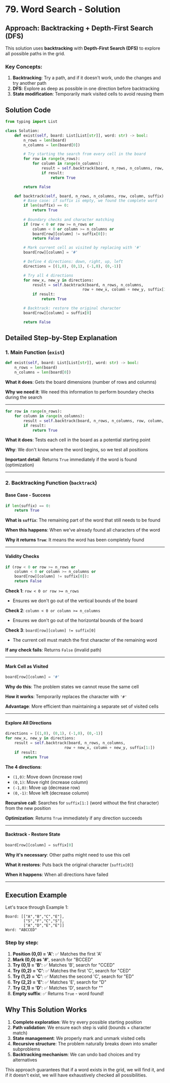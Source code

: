 # 79. Word Search - Solution

## Approach: Backtracking + Depth-First Search (DFS)

This solution uses **backtracking** with **Depth-First Search (DFS)** to explore all possible paths in the grid.

### Key Concepts:
1. **Backtracking**: Try a path, and if it doesn't work, undo the changes and try another path
2. **DFS**: Explore as deep as possible in one direction before backtracking
3. **State modification**: Temporarily mark visited cells to avoid reusing them

## Solution Code

```python
from typing import List

class Solution:
    def exist(self, board: List[List[str]], word: str) -> bool:
        n_rows = len(board)
        n_columns = len(board[0])

        # Try starting the search from every cell in the board
        for row in range(n_rows):
            for column in range(n_columns):
                result = self.backtrack(board, n_rows, n_columns, row, column, word)
                if result:
                    return True

        return False

    def backtrack(self, board, n_rows, n_columns, row, column, suffix):
        # Base case: if suffix is empty, we found the complete word
        if len(suffix) == 0:
            return True
        
        # Boundary checks and character matching
        if (row < 0 or row >= n_rows or 
            column < 0 or column >= n_columns or 
            board[row][column] != suffix[0]):
            return False

        # Mark current cell as visited by replacing with '#'
        board[row][column] = '#'

        # Define 4 directions: down, right, up, left
        directions = [(1,0), (0,1), (-1,0), (0,-1)]

        # Try all 4 directions
        for new_x, new_y in directions:
            result = self.backtrack(board, n_rows, n_columns, 
                                  row + new_x, column + new_y, suffix[1:])
            if result:
                return True

        # Backtrack: restore the original character
        board[row][column] = suffix[0]

        return False
```

## Detailed Step-by-Step Explanation

### 1. Main Function (`exist`)

```python
def exist(self, board: List[List[str]], word: str) -> bool:
    n_rows = len(board)
    n_columns = len(board[0])
```

**What it does**: Gets the board dimensions (number of rows and columns)

**Why we need it**: We need this information to perform boundary checks during the search

---

```python
for row in range(n_rows):
    for column in range(n_columns):
        result = self.backtrack(board, n_rows, n_columns, row, column, word)
        if result:
            return True
```

**What it does**: Tests each cell in the board as a potential starting point

**Why**: We don't know where the word begins, so we test all positions

**Important detail**: Returns `True` immediately if the word is found (optimization)

---

### 2. Backtracking Function (`backtrack`)

#### Base Case - Success
```python
if len(suffix) == 0:
    return True
```

**What is `suffix`**: The remaining part of the word that still needs to be found

**When this happens**: When we've already found all characters of the word

**Why it returns `True`**: It means the word has been completely found

---

#### Validity Checks
```python
if (row < 0 or row >= n_rows or 
    column < 0 or column >= n_columns or 
    board[row][column] != suffix[0]):
    return False
```

**Check 1**: `row < 0 or row >= n_rows`
- Ensures we don't go out of the vertical bounds of the board

**Check 2**: `column < 0 or column >= n_columns`
- Ensures we don't go out of the horizontal bounds of the board

**Check 3**: `board[row][column] != suffix[0]`
- The current cell must match the first character of the remaining word

**If any check fails**: Returns `False` (invalid path)

---

#### Mark Cell as Visited
```python
board[row][column] = '#'
```

**Why do this**: The problem states we cannot reuse the same cell

**How it works**: Temporarily replaces the character with `'#'`

**Advantage**: More efficient than maintaining a separate set of visited cells

---

#### Explore All Directions
```python
directions = [(1,0), (0,1), (-1,0), (0,-1)]
for new_x, new_y in directions:
    result = self.backtrack(board, n_rows, n_columns, 
                          row + new_x, column + new_y, suffix[1:])
    if result:
        return True
```

**The 4 directions**:
- `(1,0)`: Move down (increase row)
- `(0,1)`: Move right (increase column)  
- `(-1,0)`: Move up (decrease row)
- `(0,-1)`: Move left (decrease column)

**Recursive call**: Searches for `suffix[1:]` (word without the first character) from the new position

**Optimization**: Returns `True` immediately if any direction succeeds

---

#### Backtrack - Restore State
```python
board[row][column] = suffix[0]
```

**Why it's necessary**: Other paths might need to use this cell

**What it restores**: Puts back the original character (`suffix[0]`)

**When it happens**: When all directions have failed

---

## Execution Example

Let's trace through Example 1:
```
Board: [["A","B","C","E"],
        ["S","F","C","S"],
        ["A","D","E","E"]]
Word: "ABCCED"
```

### Step by step:

1. **Position (0,0) = 'A'**: ✅ Matches the first 'A'
2. **Mark (0,0) as '#'**, search for "BCCED"
3. **Try (0,1) = 'B'**: ✅ Matches 'B', search for "CCED"
4. **Try (0,2) = 'C'**: ✅ Matches the first 'C', search for "CED"
5. **Try (1,2) = 'C'**: ✅ Matches the second 'C', search for "ED"
6. **Try (2,2) = 'E'**: ✅ Matches 'E', search for "D"
7. **Try (2,1) = 'D'**: ✅ Matches 'D', search for ""
8. **Empty suffix**: ✅ Returns `True` - word found!

## Why This Solution Works

1. **Complete exploration**: We try every possible starting position
2. **Path validation**: We ensure each step is valid (bounds + character match)
3. **State management**: We properly mark and unmark visited cells
4. **Recursive structure**: The problem naturally breaks down into smaller subproblems
5. **Backtracking mechanism**: We can undo bad choices and try alternatives

This approach guarantees that if a word exists in the grid, we will find it, and if it doesn't exist, we will have exhaustively checked all possibilities.